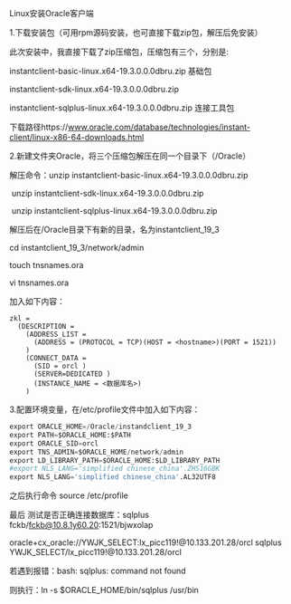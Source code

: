 Linux安装Oracle客户端

1.下载安装包（可用rpm源码安装，也可直接下载zip包，解压后免安装）

此次安装中，我直接下载了zip压缩包，压缩包有三个，分别是:

instantclient-basic-linux.x64-19.3.0.0.0dbru.zip  基础包

instantclient-sdk-linux.x64-19.3.0.0.0dbru.zip    

instantclient-sqlplus-linux.x64-19.3.0.0.0dbru.zip    连接工具包

下载路径https://www.oracle.com/database/technologies/instant-client/linux-x86-64-downloads.html

2.新建文件夹Oracle，将三个压缩包解压在同一个目录下（/Oracle）

解压命令：unzip instantclient-basic-linux.x64-19.3.0.0.0dbru.zip

​				  unzip instantclient-sdk-linux.x64-19.3.0.0.0dbru.zip

​                  unzip instantclient-sqlplus-linux.x64-19.3.0.0.0dbru.zip

解压后在/Oracle目录下有新的目录，名为instantclient_19_3

cd instantclient_19_3/network/admin

touch tnsnames.ora 

vi tnsnames.ora

加入如下内容：

```
zkl =
  (DESCRIPTION =
    (ADDRESS_LIST =
      (ADDRESS = (PROTOCOL = TCP)(HOST = <hostname>)(PORT = 1521))
    )
    (CONNECT_DATA =
      (SID = orcl )
      (SERVER=DEDICATED )
　　　 (INSTANCE_NAME = <数据库名>)
    )
```

3.配置环境变量，在/etc/profile文件中加入如下内容：

```python
export ORACLE_HOME=/Oracle/instandclient_19_3
export PATH=$ORACLE_HOME:$PATH
export ORACLE_SID=orcl
export TNS_ADMIN=$ORACLE_HOME/network/admin
export LD_LIBRARY_PATH=$ORACLE_HOME:$LD_LIBRARY_PATH
#export NLS_LANG='simplified chinese_china'.ZHS16GBK
export NLS_LANG='simplified chinese_china'.AL32UTF8
```

之后执行命令 source /etc/profile

最后  测试是否正确连接数据库：sqlplus fckb/fckb@10.8.1y60.20:1521/bjwxolap

oracle+cx_oracle://YWJK_SELECT:lx_picc119!@10.133.201.28/orcl
sqlplus YWJK_SELECT/lx_picc119\!@10.133.201.28/orcl

若遇到报错：bash: sqlplus: command not found

则执行：ln -s $ORACLE_HOME/bin/sqlplus /usr/bin